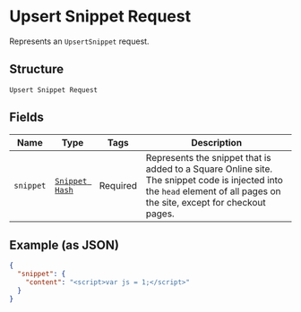 
# Upsert Snippet Request

Represents an `UpsertSnippet` request.

## Structure

`Upsert Snippet Request`

## Fields

| Name | Type | Tags | Description |
|  --- | --- | --- | --- |
| `snippet` | [`Snippet Hash`](/doc/models/snippet.md) | Required | Represents the snippet that is added to a Square Online site. The snippet code is injected into the `head` element of all pages on the site, except for checkout pages. |

## Example (as JSON)

```json
{
  "snippet": {
    "content": "<script>var js = 1;</script>"
  }
}
```

